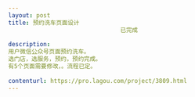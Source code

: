```yaml
---                
layout: post       
title: 预约洗车页面设计
                                已完成
           
description: 
用户微信公众号页面预约洗车。
选门店，选服务，预约，预约完成。
有5个页面需要修改，。流程已定。
     
contenturl: https://pro.lagou.com/project/3809.html      
---                 
```

